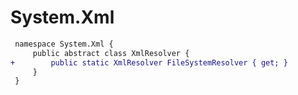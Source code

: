 # System.Xml

``` diff
 namespace System.Xml {
     public abstract class XmlResolver {
+        public static XmlResolver FileSystemResolver { get; }
     }
 }
```

